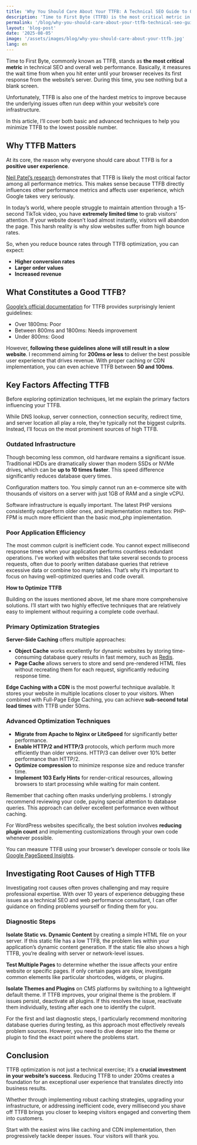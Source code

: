 ```yaml
---
title: 'Why You Should Care About Your TTFB: A Technical SEO Guide to Optimization'
description: 'Time to First Byte (TTFB) is the most critical metric in technical SEO and web performance. Learn optimization strategies to improve TTFB and boost conversions.'
permalink: '/blog/why-you-should-care-about-your-ttfb-technical-seo-guide-to-optimization/'
layout: 'blog-post'
date: '2025-08-05'
image: '/assets/images/blog/why-you-should-care-about-your-ttfb.jpg'
lang: en
---
```


Time to First Byte, commonly known as TTFB, stands as **the most critical metric** in technical SEO and overall web performance. Basically, it measures the wait time from when you hit enter until your browser receives its first response from the website’s server. During this time, you see nothing but a blank screen.

Unfortunately, TTFB is also one of the hardest metrics to improve because the underlying issues often run deep within your website’s core infrastructure.

In this article, I’ll cover both basic and advanced techniques to help you minimize TTFB to the lowest possible number.

## **Why TTFB Matters**

At its core, the reason why everyone should care about TTFB is for a **positive user experience**.

[Neil Patel’s research](https://neilpatel.com/blog/does-speed-impact-rankings/) demonstrates that TTFB is likely the most critical factor among all performance metrics. This makes sense because TTFB directly influences other performance metrics and affects user experience, which Google takes very seriously.

In today’s world, where people struggle to maintain attention through a 15-second TikTok video, you have **extremely limited time** to grab visitors’ attention. If your website doesn’t load almost instantly, visitors will abandon the page. This harsh reality is why slow websites suffer from high bounce rates.

So, when you reduce bounce rates through TTFB optimization, you can expect:

- **Higher conversion rates**
- **Larger order values**
- **Increased revenue**

## **What Constitutes a Good TTFB?**

[Google’s official documentation](https://web.dev/articles/optimize-ttfb) for TTFB provides surprisingly lenient guidelines:

- Over 1800ms: Poor
- Between 800ms and 1800ms: Needs improvement
- Under 800ms: Good

However, **following these guidelines alone will still result in a slow website**. I recommend aiming for **200ms or less** to deliver the best possible user experience that drives revenue. With proper caching or CDN implementation, you can even achieve TTFB between **50 and 100ms**.

## **Key Factors Affecting TTFB**

Before exploring optimization techniques, let me explain the primary factors influencing your TTFB.

While DNS lookup, server connection, connection security, redirect time, and server location all play a role, they’re typically not the biggest culprits. Instead, I’ll focus on the most prominent sources of high TTFB.

### **Outdated Infrastructure**

Though becoming less common, old hardware remains a significant issue. Traditional HDDs are dramatically slower than modern SSDs or NVMe drives, which can be **up to 10 times faster**. This speed difference significantly reduces database query times.

Configuration matters too. You simply cannot run an e-commerce site with thousands of visitors on a server with just 1GB of RAM and a single vCPU.

Software infrastructure is equally important. The latest PHP versions consistently outperform older ones, and implementation matters too: PHP-FPM is much more efficient than the basic mod_php implementation.

### **Poor Application Efficiency**

The most common culprit is inefficient code. You cannot expect millisecond response times when your application performs countless redundant operations. I’ve worked with websites that take several seconds to process requests, often due to poorly written database queries that retrieve excessive data or combine too many tables. That’s why it’s important to focus on having well-optimized queries and code overall.

**How to Optimize TTFB**

Building on the issues mentioned above, let me share more comprehensive solutions. I’ll start with two highly effective techniques that are relatively easy to implement without requiring a complete code overhaul.

### **Primary Optimization Strategies**

**Server-Side Caching** offers multiple approaches:

- **Object Cache** works excellently for dynamic websites by storing time-consuming database query results in fast memory, such as [Redis](https://redis.io/).
- **Page Cache** allows servers to store and send pre-rendered HTML files without recreating them for each request, significantly reducing response time.

**Edge Caching with a CDN** is the most powerful technique available. It stores your website in multiple locations closer to your visitors. When combined with Full-Page Edge Caching, you can achieve **sub-second total load times** with TTFB under 50ms.

### **Advanced Optimization Techniques**

- **Migrate from Apache to Nginx or LiteSpeed** for significantly better performance.
- **Enable HTTP/2 and HTTP/3** protocols, which perform much more efficiently than older versions. HTTP/3 can deliver over 10% better performance than HTTP/2.
- **Optimize compression** to minimize response size and reduce transfer time.
- **Implement 103 Early Hints** for render-critical resources, allowing browsers to start processing while waiting for main content.

Remember that caching often masks underlying problems. I strongly recommend reviewing your code, paying special attention to database queries. This approach can deliver excellent performance even without caching.

For WordPress websites specifically, the best solution involves **reducing plugin count** and implementing customizations through your own code whenever possible.

You can measure TTFB using your browser’s developer console or tools like [Google PageSpeed Insights](https://pagespeed.web.dev/).

## **Investigating Root Causes of High TTFB**

Investigating root causes often proves challenging and may require professional expertise. With over 10 years of experience debugging these issues as a technical SEO and web performance consultant, I can offer guidance on finding problems yourself or finding them for you.

### **Diagnostic Steps**

**Isolate Static vs. Dynamic Content** by creating a simple HTML file on your server. If this static file has a low TTFB, the problem lies within your application’s dynamic content generation. If the static file also shows a high TTFB, you’re dealing with server or network-level issues.

**Test Multiple Pages** to determine whether the issue affects your entire website or specific pages. If only certain pages are slow, investigate common elements like particular shortcodes, widgets, or plugins.

**Isolate Themes and Plugins** on CMS platforms by switching to a lightweight default theme. If TTFB improves, your original theme is the problem. If issues persist, deactivate all plugins. If this resolves the issue, reactivate them individually, testing after each one to identify the culprit.

For the first and last diagnostic steps, I particularly recommend monitoring database queries during testing, as this approach most effectively reveals problem sources. However, you need to dive deeper into the theme or plugin to find the exact point where the problems start.

## **Conclusion**

TTFB optimization is not just a technical exercise; it’s a **crucial investment in your website’s success**. Reducing TTFB to under 200ms creates a foundation for an exceptional user experience that translates directly into business results.

Whether through implementing robust caching strategies, upgrading your infrastructure, or addressing inefficient code, every millisecond you shave off TTFB brings you closer to keeping visitors engaged and converting them into customers.

Start with the easiest wins like caching and CDN implementation, then progressively tackle deeper issues. Your visitors will thank you.
